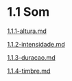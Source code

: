 # 1.1 Som

[1.1.1-altura.md](1.1.1-altura.md "mention")

[1.1.2-intensidade.md](1.1.2-intensidade.md "mention")

[1.1.3-duracao.md](1.1.3-duracao.md "mention")

[1.1.4-timbre.md](1.1.4-timbre.md "mention")
